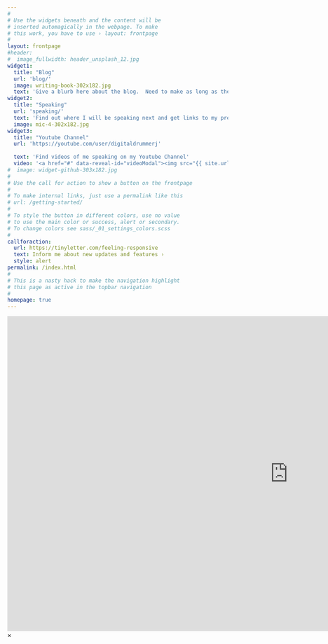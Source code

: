 ```yaml
---
#
# Use the widgets beneath and the content will be
# inserted automagically in the webpage. To make
# this work, you have to use › layout: frontpage
#
layout: frontpage
#header:
#  image_fullwidth: header_unsplash_12.jpg
widget1:
  title: "Blog"
  url: 'blog/'
  image: writing-book-302x182.jpg
  text: 'Give a blurb here about the blog.  Need to make as long as the 2nd and 3rd widget'
widget2:
  title: "Speaking"
  url: 'speaking/'
  text: 'Find out where I will be speaking next and get links to my presentation/demo material.'
  image: mic-4-302x182.jpg
widget3:
  title: "Youtube Channel"
  url: 'https://youtube.com/user/digitaldrummerj'
  
  text: 'Find videos of me speaking on my Youtube Channel'
  video: '<a href="#" data-reveal-id="videoModal"><img src="{{ site.urlimg}}start-video-feeling-responsive-302x182.jpg" width="302" height="182" alt=""/></a>'
#  image: widget-github-303x182.jpg
#
# Use the call for action to show a button on the frontpage
#
# To make internal links, just use a permalink like this
# url: /getting-started/
#
# To style the button in different colors, use no value
# to use the main color or success, alert or secondary.
# To change colors see sass/_01_settings_colors.scss
#
callforaction:
  url: https://tinyletter.com/feeling-responsive
  text: Inform me about new updates and features ›
  style: alert
permalink: /index.html
#
# This is a nasty hack to make the navigation highlight
# this page as active in the topbar navigation
#
homepage: true
---
```


<div id="videoModal" class="reveal-modal large" data-reveal="">
  <div class="flex-video widescreen vimeo" style="display: block;">
    <iframe width="1280" height="720" src="https://www.youtube.com/embed/3b5zCFSmVvU" frameborder="0" allowfullscreen></iframe>
  </div>
  <a class="close-reveal-modal">&#215;</a>
</div>
